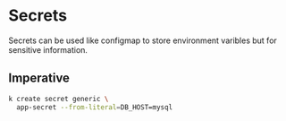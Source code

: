 # Secrets

Secrets can be used like configmap to store environment varibles but for sensitive information.

## Imperative

```sh
k create secret generic \
  app-secret --from-literal=DB_HOST=mysql
```
